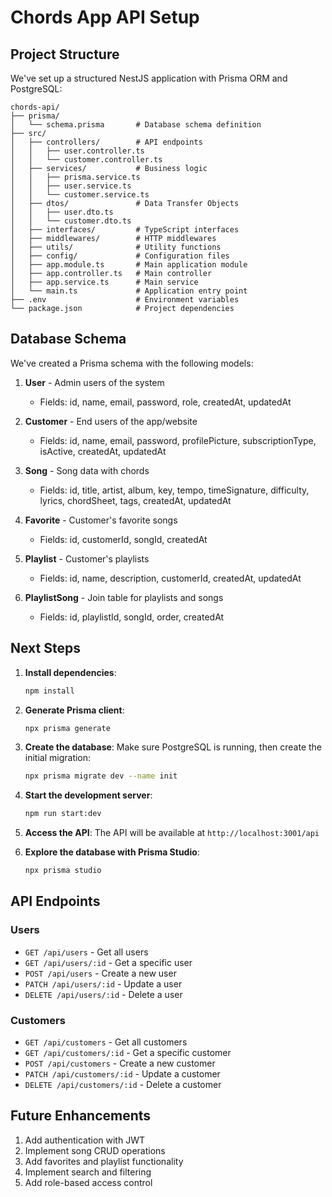 # Chords App API Setup

## Project Structure

We've set up a structured NestJS application with Prisma ORM and PostgreSQL:

```
chords-api/
├── prisma/
│   └── schema.prisma       # Database schema definition
├── src/
│   ├── controllers/        # API endpoints
│   │   ├── user.controller.ts
│   │   └── customer.controller.ts
│   ├── services/           # Business logic
│   │   ├── prisma.service.ts
│   │   ├── user.service.ts
│   │   └── customer.service.ts
│   ├── dtos/               # Data Transfer Objects
│   │   ├── user.dto.ts
│   │   └── customer.dto.ts
│   ├── interfaces/         # TypeScript interfaces
│   ├── middlewares/        # HTTP middlewares
│   ├── utils/              # Utility functions
│   ├── config/             # Configuration files
│   ├── app.module.ts       # Main application module
│   ├── app.controller.ts   # Main controller
│   ├── app.service.ts      # Main service
│   └── main.ts             # Application entry point
├── .env                    # Environment variables
└── package.json            # Project dependencies
```

## Database Schema

We've created a Prisma schema with the following models:

1. **User** - Admin users of the system
   - Fields: id, name, email, password, role, createdAt, updatedAt

2. **Customer** - End users of the app/website
   - Fields: id, name, email, password, profilePicture, subscriptionType, isActive, createdAt, updatedAt

3. **Song** - Song data with chords
   - Fields: id, title, artist, album, key, tempo, timeSignature, difficulty, lyrics, chordSheet, tags, createdAt, updatedAt

4. **Favorite** - Customer's favorite songs
   - Fields: id, customerId, songId, createdAt

5. **Playlist** - Customer's playlists
   - Fields: id, name, description, customerId, createdAt, updatedAt

6. **PlaylistSong** - Join table for playlists and songs
   - Fields: id, playlistId, songId, order, createdAt

## Next Steps

1. **Install dependencies**:
   ```bash
   npm install
   ```

2. **Generate Prisma client**:
   ```bash
   npx prisma generate
   ```

3. **Create the database**:
   Make sure PostgreSQL is running, then create the initial migration:
   ```bash
   npx prisma migrate dev --name init
   ```

4. **Start the development server**:
   ```bash
   npm run start:dev
   ```

5. **Access the API**:
   The API will be available at `http://localhost:3001/api`

6. **Explore the database with Prisma Studio**:
   ```bash
   npx prisma studio
   ```

## API Endpoints

### Users
- `GET /api/users` - Get all users
- `GET /api/users/:id` - Get a specific user
- `POST /api/users` - Create a new user
- `PATCH /api/users/:id` - Update a user
- `DELETE /api/users/:id` - Delete a user

### Customers
- `GET /api/customers` - Get all customers
- `GET /api/customers/:id` - Get a specific customer
- `POST /api/customers` - Create a new customer
- `PATCH /api/customers/:id` - Update a customer
- `DELETE /api/customers/:id` - Delete a customer

## Future Enhancements

1. Add authentication with JWT
2. Implement song CRUD operations
3. Add favorites and playlist functionality
4. Implement search and filtering
5. Add role-based access control
